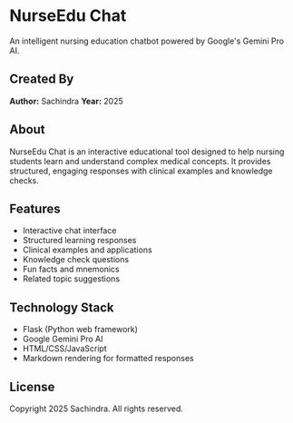 # NurseEdu Chat

An intelligent nursing education chatbot powered by Google's Gemini Pro AI. 

## Created By
**Author:** Sachindra
**Year:** 2025

## About
NurseEdu Chat is an interactive educational tool designed to help nursing students learn and understand complex medical concepts. It provides structured, engaging responses with clinical examples and knowledge checks.

## Features
- Interactive chat interface
- Structured learning responses
- Clinical examples and applications
- Knowledge check questions
- Fun facts and mnemonics
- Related topic suggestions

## Technology Stack
- Flask (Python web framework)
- Google Gemini Pro AI
- HTML/CSS/JavaScript
- Markdown rendering for formatted responses

## License
Copyright 2025 Sachindra. All rights reserved. 
